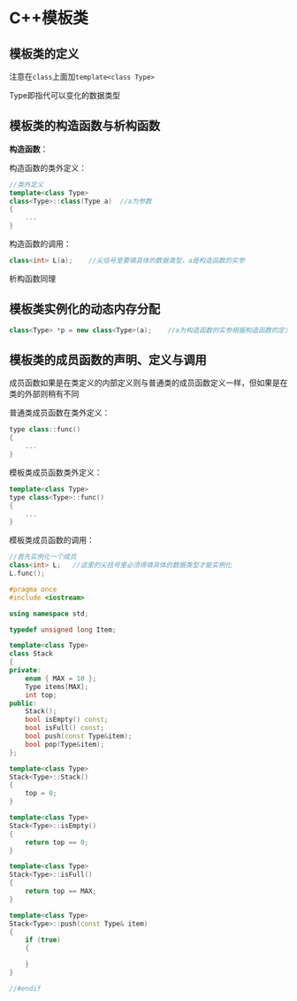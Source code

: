 # C++模板类

## 模板类的定义

注意在```class```上面加```template<class Type>```

Type即指代可以变化的数据类型

## 模板类的构造函数与析构函数

**构造函数**：

构造函数的类外定义：

```c++
//类外定义
template<class Type>
class<Type>::class(Type a)	//a为参数
{
    ...
}
```

构造函数的调用：

```c++
class<int> L(a);	//尖括号里要填具体的数据类型，a是构造函数的实参
```

析构函数同理

## 模板类实例化的动态内存分配

```c++
class<Type> *p = new class<Type>(a);	//a为构造函数的实参根据构造函数的定义来
```



## 模板类的成员函数的声明、定义与调用

成员函数如果是在类定义的内部定义则与普通类的成员函数定义一样，但如果是在类的外部则稍有不同

普通类成员函数在类外定义：

```c++
type class::func()
{
    ...
}
```

模板类成员函数类外定义：

```c++
template<class Type>
type class<Type>::func()
{
    ...
}
```

模板类成员函数的调用：

```c++
//首先实例化一个成员
class<int> L;	//这里的尖括号里必须得填具体的数据类型才能实例化
L.func();
```




```c++
#pragma once
#include <iostream>

using namespace std;

typedef unsigned long Item;

template<class Type>
class Stack
{
private:
	enum { MAX = 10 };
	Type items[MAX];
	int top;
public:
	Stack();
	bool isEmpty() const;
	bool isFull() const;
	bool push(const Type&item);
	bool pop(Type&item);
};

template<class Type>
Stack<Type>::Stack()
{
	top = 0;
}

template<class Type>
Stack<Type>::isEmpty()
{
	return top == 0;
}

template<class Type>
Stack<Type>::isFull()
{
	return top == MAX;
}

template<class Type>
Stack<Type>::push(const Type& item)
{
	if (true)
	{

	}
}

//#endif
```